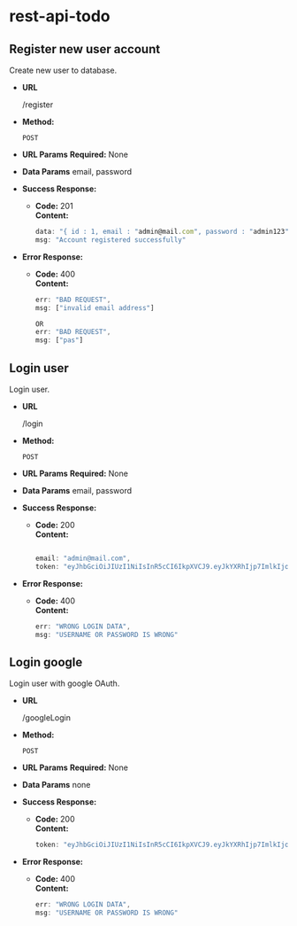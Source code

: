 # rest-api-todo

## **Register new user account**

Create new user to database.

- **URL**

  /register

- **Method:**

  `POST`

- **URL Params**
  **Required:**
  None

- **Data Params**
  email,
  password

- **Success Response:**

  - **Code:** 201 <br />
    **Content:**
    ```javascript
    data: "{ id : 1, email : "admin@mail.com", password : "admin123" }",
    msg: "Account registered successfully"
    ```

* **Error Response:**

  - **Code:** 400 <br />
    **Content:**

    ```javascript
    err: "BAD REQUEST",
    msg: ["invalid email address"]

    OR
    err: "BAD REQUEST",
    msg: ["pas"]
    ```

## **Login user**

Login user.

- **URL**

  /login

- **Method:**

  `POST`

- **URL Params**
  **Required:**
  None

- **Data Params**
  email,
  password

- **Success Response:**

  - **Code:** 200 <br />
    **Content:**

    ```javascript

    email: "admin@mail.com",
    token: "eyJhbGciOiJIUzI1NiIsInR5cCI6IkpXVCJ9.eyJkYXRhIjp7ImlkIjoyLCJlbWFpbCI6ImFkbWluQG1haWwuY29tIiwicGFzc3dvcmQiOiIkMmEkMTAkeDRTSkZ6enFxMVIwZjNiWWZGVEt1ZU5XY0UueTJ3ZDlQNjBDVGhPZGpocGpuc2tULmRoejYiLCJjcmVhdGVkQXQiOiIyMDIwLTAyLTA3VDAzOjE0OjE2LjU5MVoiLCJ1cGRhdGVkQXQiOiIyMDIwLTAyLTA3VDAzOjE0OjE2LjU5MVoifSwiaWF0IjoxNTgxMDQ1Mjg5fQ.uVOTuSJTpP3opugTk7r2Itp2OTdkeUNjj7Sn563MQ-g"

    ```

* **Error Response:**

  - **Code:** 400 <br />
    **Content:**

    ```javascript
    err: "WRONG LOGIN DATA",
    msg: "USERNAME OR PASSWORD IS WRONG"
    ```

## **Login google**

Login user with google OAuth.

- **URL**

  /googleLogin

- **Method:**

  `POST`

- **URL Params**
  **Required:**
  None

- **Data Params**
  none

- **Success Response:**

  - **Code:** 200 <br />
    **Content:**

    ```javascript
    token: "eyJhbGciOiJIUzI1NiIsInR5cCI6IkpXVCJ9.eyJkYXRhIjp7ImlkIjoyLCJlbWFpbCI6ImFkbWluQG1haWwuY29tIiwicGFzc3dvcmQiOiIkMmEkMTAkeDRTSkZ6enFxMVIwZjNiWWZGVEt1ZU5XY0UueTJ3ZDlQNjBDVGhPZGpocGpuc2tULmRoejYiLCJjcmVhdGVkQXQiOiIyMDIwLTAyLTA3VDAzOjE0OjE2LjU5MVoiLCJ1cGRhdGVkQXQiOiIyMDIwLTAyLTA3VDAzOjE0OjE2LjU5MVoifSwiaWF0IjoxNTgxMDQ1Mjg5fQ.uVOTuSJTpP3opugTk7r2Itp2OTdkeUNjj7Sn563MQ-g";
    ```

* **Error Response:**

  - **Code:** 400 <br />
    **Content:**

    ```javascript
    err: "WRONG LOGIN DATA",
    msg: "USERNAME OR PASSWORD IS WRONG"
    ```
